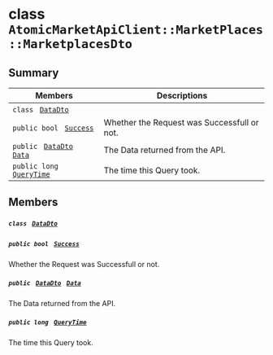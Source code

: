 # class `AtomicMarketApiClient::MarketPlaces::MarketplacesDto` 

## Summary

 Members                                | Descriptions                                
----------------------------------------|---------------------------------------------
`class ` [`DataDto`](.github/workflows/documentation/md/AtomicMarketApiClient--MarketPlaces--MarketplacesDto--DataDto.md#class_atomic_market_api_client_1_1_market_places_1_1_marketplaces_dto_1_1_data_dto)        | 
`public bool ` [`Success`](#class_atomic_market_api_client_1_1_market_places_1_1_marketplaces_dto_1a506fb037fbb6bfe8f254c021a2c3cfac) | Whether the Request was Successfull or not.
`public ` [`DataDto`](.github/workflows/documentation/md/AtomicMarketApiClient--MarketPlaces--MarketplacesDto--DataDto.md#class_atomic_market_api_client_1_1_market_places_1_1_marketplaces_dto_1_1_data_dto)` ` [`Data`](#class_atomic_market_api_client_1_1_market_places_1_1_marketplaces_dto_1a6ed89521b3da4f30d2ab82c36d0afd13) | The Data returned from the API.
`public long ` [`QueryTime`](#class_atomic_market_api_client_1_1_market_places_1_1_marketplaces_dto_1a6cc7a06930fbe1e28eb7eed2599015c9) | The time this Query took.

## Members

##### `class ` [`DataDto`](.github/workflows/documentation/md/AtomicMarketApiClient--MarketPlaces--MarketplacesDto--DataDto.md#class_atomic_market_api_client_1_1_market_places_1_1_marketplaces_dto_1_1_data_dto) 

##### `public bool ` [`Success`](#class_atomic_market_api_client_1_1_market_places_1_1_marketplaces_dto_1a506fb037fbb6bfe8f254c021a2c3cfac) 

Whether the Request was Successfull or not.

##### `public ` [`DataDto`](.github/workflows/documentation/md/AtomicMarketApiClient--MarketPlaces--MarketplacesDto--DataDto.md#class_atomic_market_api_client_1_1_market_places_1_1_marketplaces_dto_1_1_data_dto)` ` [`Data`](#class_atomic_market_api_client_1_1_market_places_1_1_marketplaces_dto_1a6ed89521b3da4f30d2ab82c36d0afd13) 

The Data returned from the API.

##### `public long ` [`QueryTime`](#class_atomic_market_api_client_1_1_market_places_1_1_marketplaces_dto_1a6cc7a06930fbe1e28eb7eed2599015c9) 

The time this Query took.

